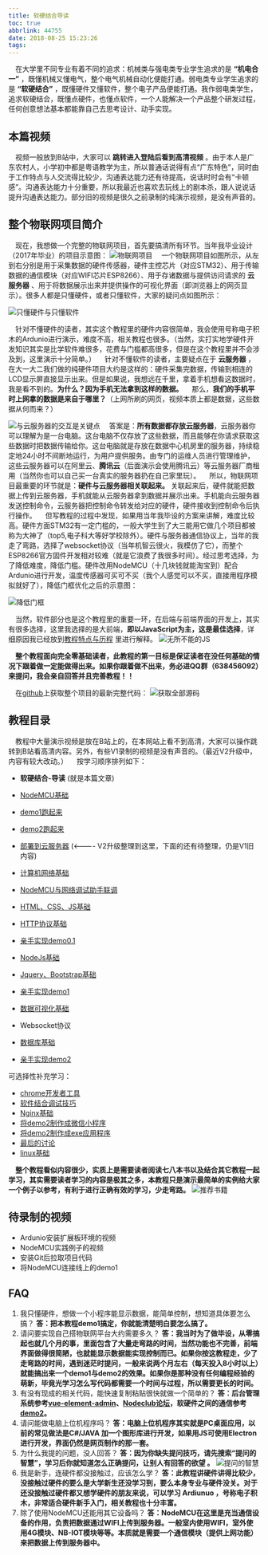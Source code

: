 ```yaml
---
title: 软硬结合导读
toc: true
abbrlink: 44755
date: 2018-08-25 15:23:26
tags: 
---
```

&emsp;在大学里不同专业有着不同的追求：机械类与强电类专业学生追求的是 __“机电合一”__ ，既懂机械又懂电气，整个电气机械自动化便能打通。弱电类专业学生追求的是 __“软硬结合”__ ，既懂硬件又懂软件，整个电子产品便能打通。我作弱电类学生，追求软硬结合，既懂点硬件，也懂点软件，一个人能解决一个产品整个研发过程，任何创意想法基本都能靠自己去思考设计、动手实现。

## 本篇视频
&emsp;视频一般放到B站中，大家可以 __跳转进入登陆后看到高清视频__ 。由于本人是广东农村人，小学初中都是粤语教学为主，所以普通话说得有点“广东特色”，同时由于工作特点与人交流得比较少，沟通表达能力还有待提高，说话时时会有“卡顿感”。沟通表达能力十分重要，所以我最近也喜欢去玩线上的剧本杀，跟人说说话提升沟通表达能力。部分旧的视频是很久之前录制的纯演示视频，是没有声音的。


## 整个物联网项目简介
&emsp;现在，我想做一个完整的物联网项目，首先要搞清所有环节。当年我毕业设计（2017年毕业）的项目示意图：
![物联网项目](/blog_images/e7533e94gy1fum0jfrmfaj21ha0b142h.jpg)
&emsp;一个物联网项目如图所示，从左到右分别是用于采集数据的硬件传感器，硬件主控芯片（对应STM32）、用于传输数据的通信模块（对应WIFI芯片ESP8266）、用于存诸数据与提供访问请求的 __云服务器__ 、用于将数据展示出来并提供操作的可视化界面（即浏览器上的网页显示）。很多人都是只懂硬件，或者只懂软件，大家的疑问点如图所示：

![只懂硬件与只懂软件](/blog_images/只懂硬件与只懂软件.jpg)

&emsp;针对不懂硬件的读者，其实这个教程里的硬件内容很简单，我会使用号称电子积木的Ardunio进行演示，难度不高，相关教程也很多。（当然，实打实地学硬件开发知识其实是比学软件难很多，花费与门槛都高很多，但是在这个教程里并不会涉及到，这里演示十分简单。）
&emsp;针对不懂软件的读者，主要疑点在于 __云服务器__ ，在大一大二我们做的纯硬件项目大约是这样的：硬件采集完数据，传输到相连的LCD显示屏直接显示出来。但是如果说，我想远在千里，拿着手机想看这数据时，我是看不到的。__为什么？因为手机无法拿到这样的数据。__
&emsp;那么，__我们的手机平时上网拿的数据是来自于哪里？__（上网所刷的网页，视频本质上都是数据，这些数据从何而来？）

![与云服务器的交互是关键点](/blog_images/与云服务器的交互是关键点.jpg)
&emsp;答案是：__所有数据都存放云服务器__，云服务器你可以理解为是一台电脑。这台电脑不仅存放了这些数据，而且能够在你请求获取这些数据时把数据传输给你。这台电脑就是存放在数据中心机房里的服务器，持续稳定地24小时不间断地运行，为用户提供服务。由专门的运维人员进行管理维护，这些云服务器可以在阿里云、__腾讯云__（后面演示会使用腾讯云）等云服务器厂商租用（当然你也可以自己买一台真实的服务器扔在自己家里玩）。
&emsp;所以，物联网项目最重要的环节就是：__硬件与云服务器相关联起来。__ 关联起来后，硬件就能把数据上传到云服务器，手机就能从云服务器拿到数据并展示出来。手机能向云服务器发送控制命令，云服务器把控制命令转发给对应的硬件，硬件接收到控制命令后执行操作。
&emsp;但写教程的过程中发现，如果用当年我毕设的方案来讲解，难度比较高。硬件方面STM32有一定门槛的，一般大学生到了大三能用它做几个项目都被称为大神了（top5,电子科大等好学校除外）。硬件与服务器通信协议上，当年的我走了弯路，选择了websocket协议（当年机智云很火，我模仿了它），而整个ESP8266官方固件开发相对较难（就是它浪费了我很多时间）。经过思考选择，为了降低难度，降低门槛。硬件改用NodeMCU（十几块钱就能淘宝到）配合Ardunio进行开发，温度传感器可买可不买（我个人感觉可以不买，直接用程序模拟就好了），降低门框优化之后的示意图：

![降低门框](/blog_images/降低门框.jpg)

&emsp;当然，软件部分也是这个教程里的重要一环，在后端与前端界面的开发上，其实有很多选择，这里我选择的是大前端，__即以JavaScript为主，这是最佳选择__，详细原因我已经放到[教程特点与历程](/posts/64548/) 里进行解释。 
![无所不能的JS](/blog_images/005BIQVbgy1fy6ia4qfrdj30nb0ebqm0.jpg)

&emsp;__整个教程面向完全零基础读者，此教程的第一目标是保证读者在没任何基础的情况下跟着做一定能做得出来。如果你跟着做不出来，务必进QQ群（638456092）来提问，我会亲自回答并且完善教程！！__

&emsp;在[github](https://github.com/alwxkxk/soft-and-hard)上获取整个项目的最新完整代码：
![获取全部源码](/blog_images/005BIQVbgy1fxa4jvz5xtj30ty0lvwi8.jpg)



## 教程目录
&emsp;教程中大量演示视频是放在B站上的，在本网站上看不到高清，大家可以操作跳转到B站看高清内容。另外，有些V1录制的视频是没有声音的。（最近V2升级中，内容有较大改动。）
&emsp;按学习顺序排列如下：
- __软硬结合-导读__ (就是本篇文章)
- [NodeMCU基础](/posts/31494)
- [demo1跑起来](/posts/64786/)
- [demo2跑起来](/posts/64594/)
- [部署到云服务器](/posts/31687/)  (<---- V2升级整理到这里，下面的还有待整理，仍是V1旧内容)


- [计算机网络基础](/posts/37707)
- [NodeMCU与网络调试助手联调](/posts/7602)
- [HTML、CSS、JS基础](/posts/54080)
- [HTTP协议基础](/posts/34265)
- [亲手实现demo0.1](/posts/38208)


- [NodeJs基础](/posts/56793)
- [Jquery、Bootstrap基础](/posts/27238)
- [亲手实现demo1](/posts/24742)


- [数据可视化基础](/posts/18173)
- Websocket协议
- [数据库基础](/posts/41347)
- [亲手实现demo2](/posts/29864)




可选择性补充学习：
- [chrome开发者工具](/posts/52429)
- [软件结合调试技巧](/posts/54436)
- [Nginx基础](/posts/19114)
- [将demo2制作成微信小程序](/posts/15341/)
- [将demo2制作成exe应用程序](/posts/1041/)
- [最后的讨论](/posts/41995/)
- [linux基础](/posts/34982)



&emsp;__整个教程看似内容很少，实质上是需要读者阅读七八本书以及结合其它教程一起学习，其实需要读者学习的内容是极其之多，本教程只是演示最简单的实例给大家一个例子以参考，有利于进行正确有效的学习，少走弯路。__ 
![推荐书籍](/blog_images/005BIQVbgy1fz2w3uxqx0j30q60evjy8.jpg)

## 待录制的视频
- Ardunio安装扩展板环境的视频
- NodeMCU实践例子的视频
- 安装Git后拉取项目代码
- 将NodeMCU连接线上的demo1

## FAQ
1. 我只懂硬件，想做一个小程序能显示数据，能简单控制，想知道具体要怎么搞？
__答：把本教程demo1搞定，你就能清楚明白要怎么搞了。__
2. 请问要实现自己搭物联网平台大约需要多久？
__答：我当时为了做毕设，从零搞起也就几个月的事，里面包含了大量走弯路的时间，当然功能也不完善，前端界面做得很简陋，也就能显示数据能实现控制而已。如果你按这教程走，少了走弯路的时间，遇到迷茫时提问，一般来说两个月左右（每天投入8小时以上）就能搞出来一个demo1与demo2的效果。如果你是那种没有任何编程经验的萌新，毕竟光学习怎么写代码都需要一个时间与过程，所以需要更长的时间。__
3. 有没有现成的相关代码，能快速复制粘贴很快就做一个简单的？
__答：后台管理系统参考[vue-element-admin](https://github.com/PanJiaChen/vue-element-admin)、[Nodeclub论坛](https://github.com/cnodejs/nodeclub)，软硬件之间的通信参考[demo2](/posts/64594/)。__
4. 请问能做电脑上位机程序吗？
__答：电脑上位机程序其实就是PC桌面应用，以前的常见做法是C#/JAVA 加一个图形库进行开发，如果用JS可使用Electron进行开发，界面仍然是网页制作的那一套。__
5. 为什么我提的问题，没人回答？
__答：因为你缺失提问技巧，请先搜索“提问的智慧”，学习后你就知道怎么正确提问，让别人有回答的欲望 。__
![提问的智慧](/blog_images/005BIQVbgy1fxs8g2a4czj30qb0c376g.jpg)
6. 我是新手，连硬件都没接触过，应该怎么学？
__答：此教程讲硬件讲得比较少，没接触过硬件的要么是大学新生还没学习到，要么本身专业与硬件没关。对于还没接触过硬件都又想学硬件的朋友来说，可以学习 Ardiunuo ，号称电子积木，非常适合硬件新手入门，相关教程也十分丰富。__
7. 除了使用NodeMCU还能用其它设备吗？
__答：NodeMCU在这里是充当通信设备的作用，负责把数据通过WIFI上传到服务器。一般室内使用WIFI，室外使用4G模块、NB-IOT模块等等。本质就是需要一个通信模块（提供上网功能）来把数据上传到服务器中。__









